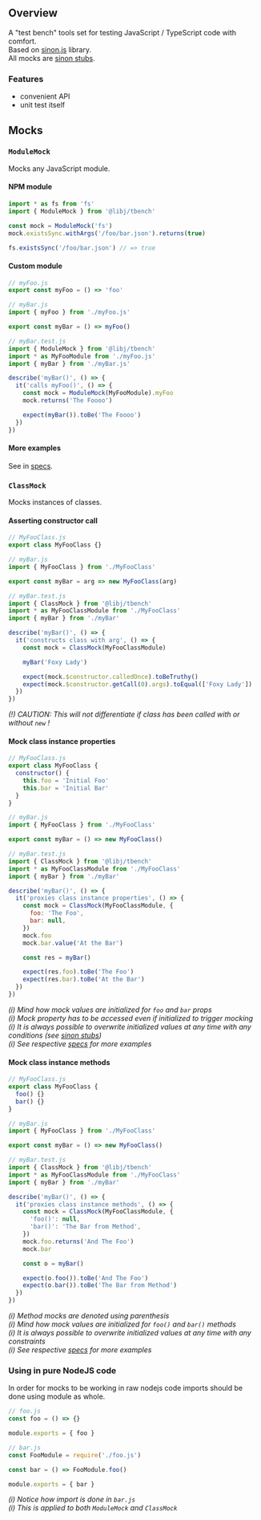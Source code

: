 ## Overview

A "test bench" tools set for testing JavaScript / TypeScript code with comfort.  
Based on [sinon.js](https://sinonjs.org/) library.  
All mocks are [sinon stubs](https://sinonjs.org/releases/v9.2.4/stubs/).

### Features
- convenient API
- unit test itself

## Mocks

### `ModuleMock`

Mocks any JavaScript module.

#### NPM module

```javascript
import * as fs from 'fs'
import { ModuleMock } from '@libj/tbench'

const mock = ModuleMock('fs')
mock.existsSync.withArgs('/foo/bar.json').returns(true)

fs.existsSync('/foo/bar.json') // => true
```

#### Custom module

```javascript
// myFoo.js
export const myFoo = () => 'foo'
```

```javascript
// myBar.js
import { myFoo } from './myFoo.js'

export const myBar = () => myFoo()
```

```javascript
// myBar.test.js
import { ModuleMock } from '@libj/tbench'
import * as MyFooModule from './myFoo.js'
import { myBar } from './myBar.js'

describe('myBar()', () => {
  it('calls myFoo()', () => {
    const mock = ModuleMock(MyFooModule).myFoo
    mock.returns('The Foooo')

    expect(myBar()).toBe('The Foooo')
  })
})
```

#### More examples

See in [specs](https://github.com/sepo27/libj/tree/master/packages/tbench/src/mock/module).

### `ClassMock`

Mocks instances of classes.

#### Asserting constructor call

```javascript
// MyFooClass.js
export class MyFooClass {}
```

```javascript
// myBar.js
import { MyFooClass } from './MyFooClass'

export const myBar = arg => new MyFooClass(arg)
```

```javascript
// myBar.test.js
import { ClassMock } from '@libj/tbench'
import * as MyFooClassModule from './MyFooClass'
import { myBar } from './myBar'

describe('myBar()', () => {
  it('constructs class with arg', () => {
    const mock = ClassMock(MyFooClassModule)

    myBar('Foxy Lady')

    expect(mock.$constructor.calledOnce).toBeTruthy()
    expect(mock.$constructor.getCall(0).args).toEqual(['Foxy Lady'])
  })
})
```

*(!) CAUTION: This will not differentiate if class has been called with or without `new` !*

#### Mock class instance properties

```javascript
// MyFooClass.js
export class MyFooClass {
  constructor() {
    this.foo = 'Initial Foo'
    this.bar = 'Initial Bar'
  }
}
```

```javascript
// myBar.js
import { MyFooClass } from './MyFooClass'

export const myBar = () => new MyFooClass()
```

```javascript
// myBar.test.js
import { ClassMock } from '@libj/tbench'
import * as MyFooClassModule from './MyFooClass'
import { myBar } from './myBar'

describe('myBar()', () => {
  it('proxies class instance properties', () => {
    const mock = ClassMock(MyFooClassModule, {
      foo: 'The Foo',
      bar: null,
    })
    mock.foo
    mock.bar.value('At the Bar')

    const res = myBar()

    expect(res.foo).toBe('The Foo')
    expect(res.bar).toBe('At the Bar')
  })
})
```

*(i) Mind how mock values are initialized for `foo` and `bar` props*  
*(i) Mock property has to be accessed even if initialized to trigger mocking*  
*(i) It is always possible to overwrite initialized values at any time with any conditions (see [sinon stubs](https://sinonjs.org/releases/v9.2.4/stubs/))*  
*(i) See respective [specs](https://github.com/sepo27/libj/tree/master/packages/tbench/src/mock/class) for more examples*

#### Mock class instance methods

```javascript
// MyFooClass.js
export class MyFooClass {
  foo() {}
  bar() {}
}
```

```javascript
// myBar.js
import { MyFooClass } from './MyFooClass'

export const myBar = () => new MyFooClass()
```

```javascript
// myBar.test.js
import { ClassMock } from '@libj/tbench'
import * as MyFooClassModule from './MyFooClass'
import { myBar } from './myBar'

describe('myBar()', () => {
  it('proxies class instance methods', () => {
    const mock = ClassMock(MyFooClassModule, {
      'foo()': null,
      'bar()': 'The Bar from Method',
    })
    mock.foo.returns('And The Foo')
    mock.bar

    const o = myBar()

    expect(o.foo()).toBe('And The Foo')
    expect(o.bar()).toBe('The Bar from Method')
  })
})
```

*(i) Method mocks are denoted using parenthesis*  
*(i) Mind how mock values are initialized for `foo()` and `bar()` methods*  
*(i) It is always possible to overwrite initialized values at any time with any constraints*  
*(i) See respective [specs](https://github.com/sepo27/libj/tree/master/packages/tbench/src/mock/class) for more examples*

### Using in pure NodeJS code

In order for mocks to be working in raw nodejs code imports should be done using module as whole.

```javascript
// foo.js
const foo = () => {}

module.exports = { foo }
```

```javascript
// bar.js
const FooModule = require('./foo.js')

const bar = () => FooModule.foo()

module.exports = { bar }
```

*(i) Notice how import is done in `bar.js`*  
*(i) This is applied to both `ModuleMock` and `ClassMock`*
